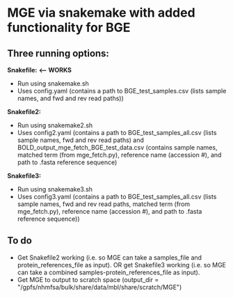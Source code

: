 # MGE via snakemake with added functionality for BGE

## Three running options:
**Snakefile:** **<-- WORKS**
- Run using snakemake.sh
- Uses config.yaml (contains a path to BGE_test_samples.csv (lists sample names, and fwd and rev read paths))

**Snakefile2:** 
- Run using snakemake2.sh
- Uses config2.yaml (contains a path to BGE_test_samples_all.csv (lists sample names, fwd and rev read paths) and BOLD_output_mge_fetch_BGE_test_data.csv (contains sample names, matched term (from mge_fetch.py), reference name (accession #), and path to .fasta reference sequence)

**Snakefile3:** 
- Run using snakemake3.sh
- Uses config3.yaml (contains a path to BGE_test_samples_all.csv (lists sample names, fwd and rev read paths, matched term (from mge_fetch.py), reference name (accession #), and path to .fasta reference sequence))

## To do
- Get Snakefile2 working (i.e. so MGE can take a samples_file and protein_references_file as input). OR get Snakefile3 working (i.e. so MGE can take a combined samples-protein_references_file as input).
- Get MGE to output to scratch space (output_dir = "/gpfs/nhmfsa/bulk/share/data/mbl/share/scratch/MGE")
